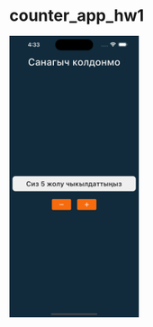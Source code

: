 # counter_app_hw1

<!-- ![Санагыч колдонмо](counter.png "Санагыч колдонмо") -->
<img src="./counter.png"   height="500">

